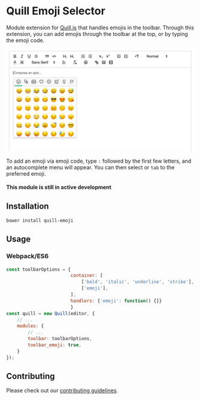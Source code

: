# Quill Emoji Selector
Module extension for [Quill.js](https://github.com/quilljs/quill) that handles emojis in the toolbar. Through this extension, you can add emojis through the toolbar at the top, or by typing the emoji code.

![Screenshot](/demo/screenshot.png)

To add an emoji via emoji code, type ``:`` followed by the first few letters, and an autocomplete menu will appear. You can then select or ``tab`` to the preferred emoji.




#### This module is still in active development

## Installation

```sh
bower install quill-emoji
```

## Usage
### Webpack/ES6

```javascript
const toolbarOptions = {
                        container: [
                            ['bold', 'italic', 'underline', 'strike'],
                            ['emoji'],   
                        ],
                        handlers: {'emoji': function() {}}
                        }
const quill = new Quill(editor, {
    // ...
    modules: {
        // ...
        toolbar: toolbarOptions,
        toolbar_emoji: true,
    }
});
```

## Contributing

Please check out our [contributing guidelines](CONTRIBUTING.md).

